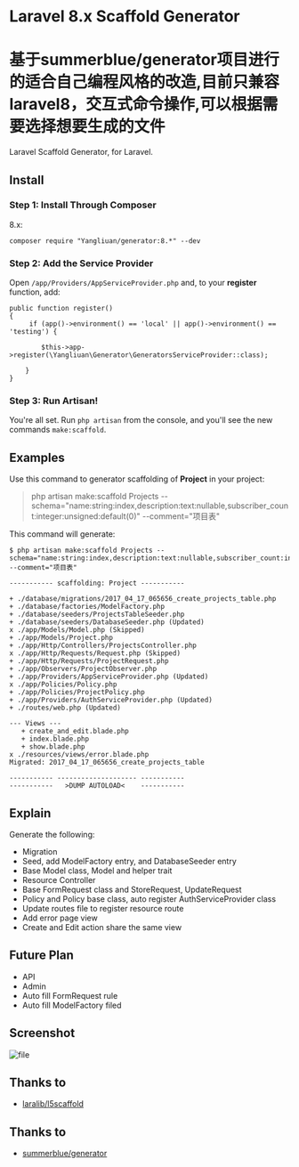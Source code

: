 # Laravel 8.x Scaffold Generator

# 基于summerblue/generator项目进行的适合自己编程风格的改造,目前只兼容laravel8，交互式命令操作,可以根据需要选择想要生成的文件

Laravel Scaffold Generator, for Laravel.

## Install

### Step 1: Install Through Composer

8.x:

```
composer require "Yangliuan/generator:8.*" --dev
```

### Step 2: Add the Service Provider

Open `/app/Providers/AppServiceProvider.php` and, to your **register** function, add:

```
public function register()
{
     if (app()->environment() == 'local' || app()->environment() == 'testing') {

        $this->app->register(\Yangliuan\Generator\GeneratorsServiceProvider::class);

    }
}
```

### Step 3: Run Artisan!

You're all set. Run `php artisan` from the console, and you'll see the new commands `make:scaffold`.

## Examples

Use this command to generator scaffolding of **Project** in your project:

> php artisan make:scaffold Projects --schema="name:string:index,description:text:nullable,subscriber_count:integer:unsigned:default(0)" --comment="项目表"

This command will generate:

```
$ php artisan make:scaffold Projects --schema="name:string:index,description:text:nullable,subscriber_count:integer:unsigned:default(0)" --comment="项目表"

----------- scaffolding: Project -----------

+ ./database/migrations/2017_04_17_065656_create_projects_table.php
+ ./database/factories/ModelFactory.php
+ ./database/seeders/ProjectsTableSeeder.php
+ ./database/seeders/DatabaseSeeder.php (Updated)
x ./app/Models/Model.php (Skipped)
+ ./app/Models/Project.php
+ ./app/Http/Controllers/ProjectsController.php
x ./app/Http/Requests/Request.php (Skipped)
+ ./app/Http/Requests/ProjectRequest.php
+ ./app/Observers/ProjectObserver.php
+ ./app/Providers/AppServiceProvider.php (Updated)
x ./app/Policies/Policy.php
+ ./app/Policies/ProjectPolicy.php
+ ./app/Providers/AuthServiceProvider.php (Updated)
+ ./routes/web.php (Updated)

--- Views ---
   + create_and_edit.blade.php
   + index.blade.php
   + show.blade.php
x ./resources/views/error.blade.php
Migrated: 2017_04_17_065656_create_projects_table

----------- -------------------- -----------
-----------   >DUMP AUTOLOAD<    -----------
```

## Explain

Generate the following:

- Migration
- Seed, add ModelFactory entry, and DatabaseSeeder entry
- Base Model class, Model and helper trait
- Resource Controller
- Base FormRequest class and StoreRequest, UpdateRequest
- Policy and Policy base class, auto register AuthServiceProvider class
- Update routes file to register resource route
- Add error page view
- Create and Edit action share the same view

## Future Plan

- API
- Admin
- Auto fill FormRequest rule
- Auto fill ModelFactory filed

## Screenshot

![file](https://cloud.githubusercontent.com/assets/324764/22488519/7466a638-e84d-11e6-8201-99ad377d6270.png)

## Thanks to
- [laralib/l5scaffold](https://github.com/laralib/l5scaffold)

## Thanks to
- [summerblue/generator](https://github.com/summerblue/generator)
